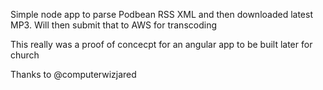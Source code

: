 Simple node app to parse Podbean RSS XML and then downloaded latest MP3. Will then submit that to AWS for transcoding

This really was a proof of concecpt for an angular app to be built later for church

Thanks to @computerwizjared
